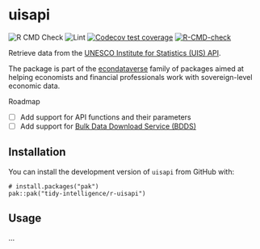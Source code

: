 
<!-- README.md is generated from README.Rmd. Please edit that file -->

# uisapi

<!-- badges: start -->

![R CMD
Check](https://github.com/tidy-intelligence/r-uisapi/actions/workflows/R-CMD-check.yaml/badge.svg)
![Lint](https://github.com/tidy-intelligence/r-uisapi/actions/workflows/lint.yaml/badge.svg)
[![Codecov test
coverage](https://codecov.io/gh/tidy-intelligence/r-uisapi/graph/badge.svg)](https://app.codecov.io/gh/tidy-intelligence/r-uisapi)
[![R-CMD-check](https://github.com/tidy-intelligence/r-uisapi/actions/workflows/R-CMD-check.yaml/badge.svg)](https://github.com/tidy-intelligence/r-uisapi/actions/workflows/R-CMD-check.yaml)
<!-- badges: end -->

Retrieve data from the [UNESCO Institute for Statistics (UIS)
API](https://api.uis.unesco.org/api/public/documentation/).

The package is part of the
[econdataverse](https://www.econdataverse.org/) family of packages aimed
at helping economists and financial professionals work with
sovereign-level economic data.

Roadmap

- [ ] Add support for API functions and their parameters
- [ ] Add support for [Bulk Data Download Service
  (BDDS)](https://databrowser.uis.unesco.org/resources/bulk)

## Installation

You can install the development version of `uisapi` from GitHub with:

    # install.packages("pak")
    pak::pak("tidy-intelligence/r-uisapi")

## Usage

…
